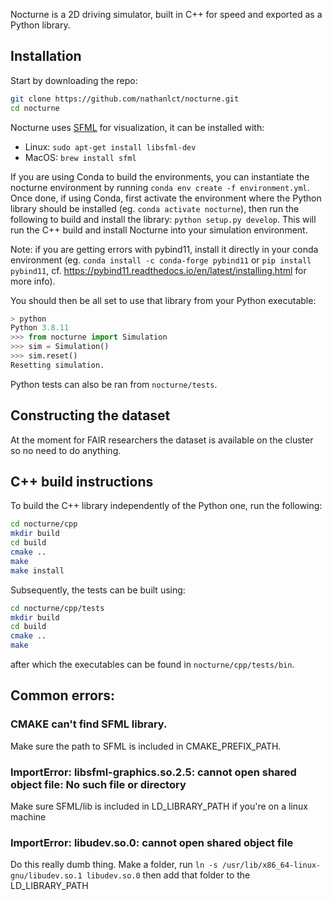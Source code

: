 Nocturne is a 2D driving simulator, built in C++ for speed and exported as a Python library.

## Installation

Start by downloading the repo:

```bash
git clone https://github.com/nathanlct/nocturne.git
cd nocturne
```

Nocturne uses [SFML](https://github.com/SFML/SFML) for visualization, it can be installed with:

-   Linux: `sudo apt-get install libsfml-dev`
-   MacOS: `brew install sfml`

If you are using Conda to build the environments, you can instantiate the nocturne environment by running `conda env create -f environment.yml`.
Once done, if using Conda, first activate the environment where the Python library should be installed (eg. `conda activate nocturne`), then run the following to build and install the library: `python setup.py develop`. This will run the C++ build and install Nocturne
into your simulation environment.

Note: if you are getting errors with pybind11, install it directly in your conda environment (eg. `conda install -c conda-forge pybind11` or `pip install pybind11`, cf. https://pybind11.readthedocs.io/en/latest/installing.html for more info).

You should then be all set to use that library from your Python executable:

```python
> python
Python 3.8.11
>>> from nocturne import Simulation
>>> sim = Simulation()
>>> sim.reset()
Resetting simulation.
```

Python tests can also be ran from `nocturne/tests`.

## Constructing the dataset
At the moment for FAIR researchers the dataset is available on the cluster so no need to do anything.

## C++ build instructions

To build the C++ library independently of the Python one, run the following:

```bash
cd nocturne/cpp
mkdir build
cd build
cmake ..
make
make install
```

Subsequently, the tests can be built using:

```bash
cd nocturne/cpp/tests
mkdir build
cd build
cmake ..
make
```

after which the executables can be found in `nocturne/cpp/tests/bin`.

## Common errors:
### CMAKE can't find SFML library.
Make sure the path to SFML is included in CMAKE_PREFIX_PATH.
### ImportError: libsfml-graphics.so.2.5: cannot open shared object file: No such file or directory
Make sure SFML/lib is included in LD_LIBRARY_PATH if you're on a linux machine 
### ImportError: libudev.so.0: cannot open shared object file
Do this really dumb thing. Make a folder, run ```ln -s /usr/lib/x86_64-linux-gnu/libudev.so.1 libudev.so.0``` then add that folder to the LD_LIBRARY_PATH

